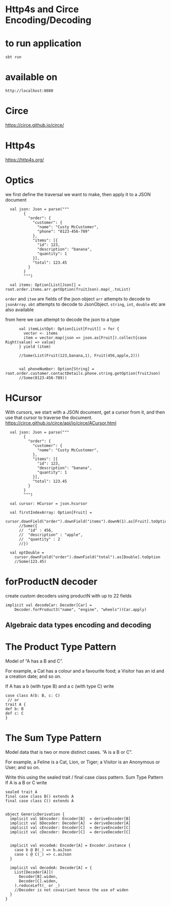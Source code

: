 # Http4s and Circe Encoding/Decoding

# to run application
`sbt run`

# available on 
`http://localhost:8080`

# Circe
https://circe.github.io/circe/

# Http4s
https://http4s.org/


# Optics 
we first define the traversal we want to make, then apply it to a JSON document
```
  val json: Json = parse("""
        {
          "order": {
            "customer": {
              "name": "Custy McCustomer",
              "phone": "0123-456-789"
            },
            "items": [{
              "id": 123,
              "description": "banana",
              "quantity": 1
            }],
            "total": 123.45
          }
        }
        """)
        
  val items: Option[List[Json]] = root.order.items.arr.getOption(fruitJson).map(_.toList)

```
`order` and `item` are fields of the json object
`arr` attempts to decode to `jsonArray`. `obt` attempts to decode to JsonObject.  `string`, `int`, `double` etc are also available

from here we can attempt to decode the json to a type
```
      val itemListOpt: Option[List[Fruit]] = for {
        vector <- items
        item = vector.map(json => json.as[Fruit]).collect{case Right(value) => value}
      } yield (item)
      
      //Some(List(Fruit(123,banana,1), Fruit(456,apple,2)))
      

      val phoneNumber: Option[String] = root.order.customer.contactDetails.phone.string.getOption(fruitJson)
      //Some(0123-456-789))
```

# HCursor
With cursors, we start with a JSON document, get a cursor from it, and then use that cursor to traverse the document.
https://circe.github.io/circe/api/io/circe/ACursor.html

```
  val json: Json = parse("""
        {
          "order": {
            "customer": {
              "name": "Custy McCustomer",
            },
            "items": [{
              "id": 123,
              "description": "banana",
              "quantity": 1
            }],
            "total": 123.45
          }
        }
        """)

  val cursor: HCursor = json.hcursor

  val firstIndexArray: Option[Fruit] =
    cursor.downField("order").downField("items").downN(1).as[Fruit].toOption
      //Some({
      //  "id" : 456,
      //  "description" : "apple",
      //  "quantity" : 2
      //})
        
  val optDouble =
    cursor.downField("order").downField("total").as[Double].toOption
    //Some(123.45)
```

# forProductN decoder
create custom decoders using productN with up to 22 fields
```  
implicit val decodeCar: Decoder[Car] =
    Decoder.forProduct3("name", "engine", "wheels")(Car.apply)
 ```


## Algebraic data types encoding and decoding

# The Product Type Pattern
Model of “A has a B and C”.

For example,
a Cat has a colour and a favourite food;
a Visitor has an id and a creation date; and so on.

If A has a b (with type B) and a c (with type C) write
```
case class A(b: B, c: C)
 // or
trait A {
def b: B
def c: C
}
```

# The Sum Type Pattern
Model data that is two or more distinct cases.
 “A is a B or C”.

For example,
a Feline is a Cat, Lion, or Tiger;
a Visitor is an Anonymous or User; and so on.

Write this using the sealed trait / final case class pattern.
Sum Type Pattern
If A is a B or C write
```
sealed trait A
final case class B() extends A
final case class C() extends A


object GenericDerivation {
  implicit val bEncoder: Encoder[B]  = deriveEncoder[B]
  implicit val bDecoder: Decoder[A]  = deriveDecoder[A]
  implicit val cEncoder: Encoder[C]  = deriveEncoder[C]
  implicit val cDecoder: Decoder[C]  = deriveDecoder[C]


  implicit val encodeA: Encoder[A] = Encoder.instance {
    case b @ B(_) => b.asJson
    case c @ C(_) => c.asJson
  }

  implicit val decodeA: Decoder[A] = {
    List[Decoder[A]](
      Decoder[B].widen,
      Decoder[C].widen,
    ).reduceLeft(_ or _)
    //Decoder is not covairiant hence the use of widen
  }
}

```
